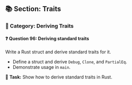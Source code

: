 ## 📚 Section: Traits  
### 🔹 Category: Deriving Traits  
#### ❓ Question 96: Deriving standard traits

Write a Rust struct and derive standard traits for it.

- Define a struct and derive `Debug`, `Clone`, and `PartialEq`.
- Demonstrate usage in `main`.

🔧 **Task:** Show how to derive standard traits in Rust.
